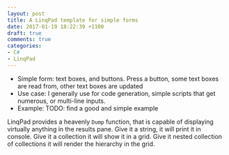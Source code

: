 ```yaml
---
layout: post
title: A LinqPad template for simple forms
date: 2017-01-19 18:22:39 +1100
draft: true
comments: true
categories: 
- C#
- LinqPad
---
```


* Simple form: text boxes, and buttons. Press a button, some text boxes are read from, other text boxes are updated
* Use case: I generally use for code generation, simple scripts that get numerous, or multi-line inputs.
* Example: TODO: find a good and simple example

LinqPad provides a heavenly `Dump` function, that is capable of displaying virtually anything in the results pane. Give it a string, it will print it in console. 
Give it a collection it will show it in a grid. Give it nested collection of collections it will render the hierarchy in the grid.
